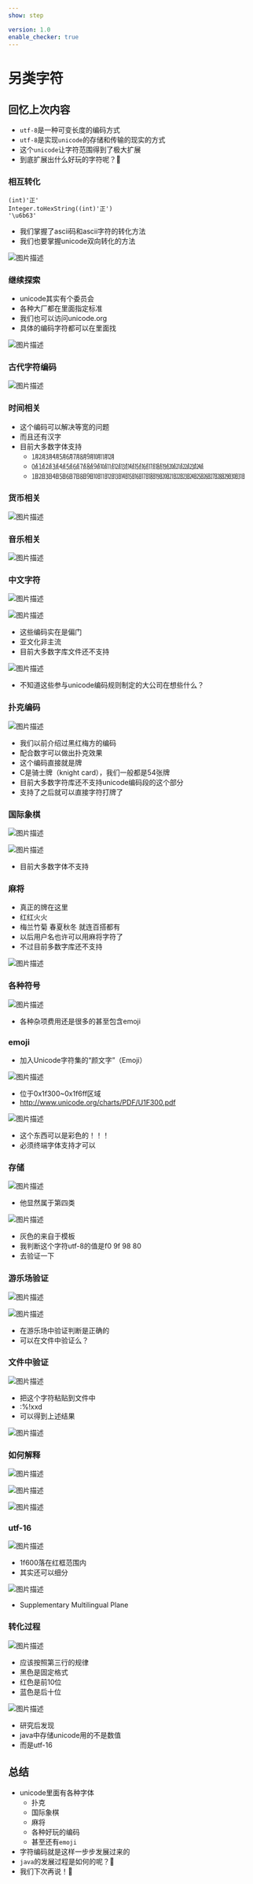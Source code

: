 ```yaml
---
show: step

version: 1.0
enable_checker: true
---
```


# 另类字符

## 回忆上次内容

- `utf-8`是一种可变长度的编码方式
- `utf-8`是实现`unicode`的存储和传输的现实的方式
- 这个`unicode`让字符范围得到了极大扩展
- 到底扩展出什么好玩的字符呢？🤔

### 相互转化

```python3
(int)'正'
Integer.toHexString((int)'正')
'\u6b63'
```

- 我们掌握了ascii码和ascii字符的转化方法
- 我们也要掌握unicode双向转化的方法

![图片描述](https://doc.shiyanlou.com/courses/uid1190679-20210315-1615811631000)
### 继续探索

- unicode其实有个委员会
- 各种大厂都在里面指定标准
- 我们也可以访问unicode.org
- 具体的编码字符都可以在里面找

![图片描述](https://doc.shiyanlou.com/courses/uid1190679-20210228-1614503813217)

### 古代字符编码

![图片描述](https://doc.shiyanlou.com/courses/uid1190679-20210228-1614503899526)


### 时间相关

- 这个编码可以解决等宽的问题
- 而且还有汉字
- 目前大多数字体支持
	- ㋀㋁㋂㋃㋄㋅㋆㋇㋈㋉㋊㋋
	- ㍘㍙㍚㍛㍜㍝㍞㍟㍠㍡㍢㍣㍤㍥㍦㍧㍨㍩㍪㍫㍬㍭㍮㍯㍰
	- ㏠㏡㏢㏣㏤㏥㏦㏧㏨㏩㏪㏫㏬㏭㏮㏯㏰㏱㏲㏳㏴㏵㏶㏷㏸㏹㏺㏻㏼㏽㏾

### 货币相关

![图片描述](https://doc.shiyanlou.com/courses/uid1190679-20210228-1614507308527)

### 音乐相关

![图片描述](https://doc.shiyanlou.com/courses/uid1190679-20210228-1614507344428)

### 中文字符

![图片描述](https://doc.shiyanlou.com/courses/uid1190679-20210228-1614506979274)

![图片描述](https://doc.shiyanlou.com/courses/uid1190679-20210307-1615082059356)

- 这些编码实在是偏门
- 亚文化非主流
- 目前大多数字库文件还不支持

![图片描述](https://doc.shiyanlou.com/courses/uid1190679-20210228-1614507030363)

- 不知道这些参与unicode编码规则制定的大公司在想些什么？

### 扑克编码

![图片描述](https://doc.shiyanlou.com/courses/uid1190679-20210228-1614504055856)

- 我们以前介绍过黑红梅方的编码
- 配合数字可以做出扑克效果
- 这个编码直接就是牌
- C是骑士牌（knight card），我们一般都是54张牌
- 目前大多数字符库还不支持unicode编码段的这个部分
- 支持了之后就可以直接字符打牌了

### 国际象棋

![图片描述](https://doc.shiyanlou.com/courses/uid1190679-20210228-1614505299431)

![图片描述](https://doc.shiyanlou.com/courses/uid1190679-20210228-1614505379976)


- 目前大多数字体不支持

### 麻将

- 真正的牌在这里
- 红红火火
- 梅兰竹菊 春夏秋冬 就连百搭都有
- 以后用户名也许可以用麻将字符了
- 不过目前多数字库还不支持

![图片描述](https://doc.shiyanlou.com/courses/uid1190679-20210228-1614504411337)

### 各种符号

![图片描述](https://doc.shiyanlou.com/courses/uid1190679-20210228-1614504500018)

- 各种杂项费用还是很多的甚至包含emoji

### emoji

- 加入Unicode字符集的“颜文字”（Emoji）

![图片描述](https://doc.shiyanlou.com/courses/uid1190679-20211120-1637370853153)


- 位于0x1f300~0x1f6ff区域
- http://www.unicode.org/charts/PDF/U1F300.pdf

![图片描述](https://doc.shiyanlou.com/courses/uid1190679-20211120-1637371254202)
- 这个东西可以是彩色的！！！
- 必须终端字体支持才可以

### 存储

![图片描述](https://doc.shiyanlou.com/courses/uid1190679-20210228-1614485114416)

- 他显然属于第四类

![图片描述](https://doc.shiyanlou.com/courses/uid1190679-20211009-1633787007237)

- 灰色的来自于模板
- 我判断这个字符utf-8的值是f0 9f 98 80
- 去验证一下

### 游乐场验证

![图片描述](https://doc.shiyanlou.com/courses/uid1190679-20211120-1637373649316)

![图片描述](https://doc.shiyanlou.com/courses/uid1190679-20211009-1633787007237)

- 在游乐场中验证判断是正确的
- 可以在文件中验证么？

### 文件中验证

![图片描述](https://doc.shiyanlou.com/courses/uid1190679-20211009-1633786990285)

- 把这个字符粘贴到文件中
- :%!xxd
- 可以得到上述结果

![图片描述](https://doc.shiyanlou.com/courses/uid1190679-20211009-1633787007237)

### 如何解释

![图片描述](https://doc.shiyanlou.com/courses/uid1190679-20211120-1637373915702)

![图片描述](https://doc.shiyanlou.com/courses/uid1190679-20211120-1637373925579)

![图片描述](https://doc.shiyanlou.com/courses/uid1190679-20211120-1637373970761)

### utf-16

![图片描述](https://doc.shiyanlou.com/courses/uid1190679-20211120-1637375456049)

- 1f600落在红框范围内
- 其实还可以细分

![图片描述](https://doc.shiyanlou.com/courses/uid1190679-20211120-1637376572715)


- Supplementary Multilingual Plane

### 转化过程
![图片描述](https://doc.shiyanlou.com/courses/uid1190679-20211120-1637375383509)

- 应该按照第三行的规律
- 黑色是固定格式
- 红色是前10位
- 蓝色是后十位

![图片描述](https://doc.shiyanlou.com/courses/uid1190679-20211120-1637376454241)

- 研究后发现
- java中存储unicode用的不是数值
- 而是utf-16


## 总结

- unicode里面有各种字体
	- 扑克
	- 国际象棋
	- 麻将
	- 各种好玩的编码
	- 甚至还有`emoji`
- 字符编码就是这样一步步发展过来的
- `java`的发展过程是如何的呢？🤔
- 我们下次再说！👋